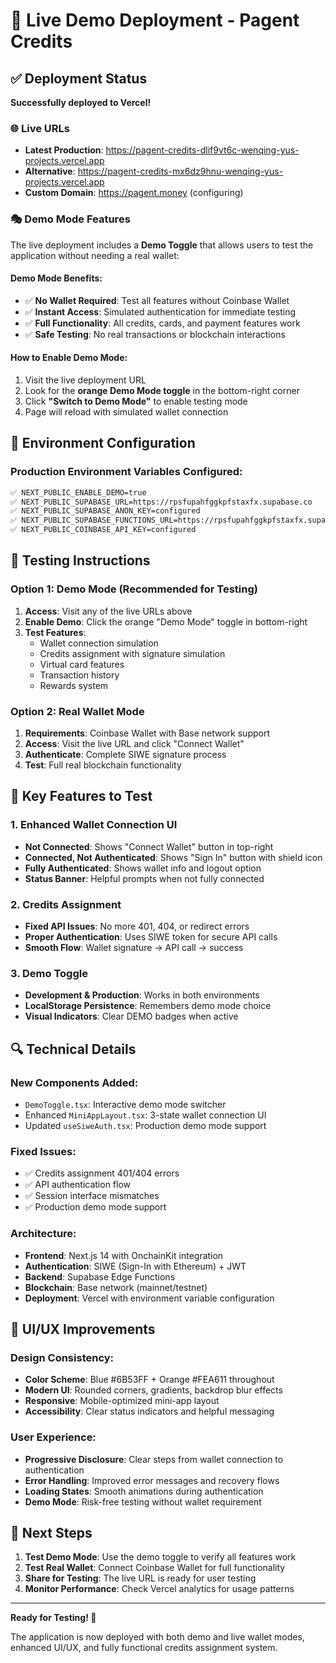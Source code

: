 # 🚀 Live Demo Deployment - Pagent Credits

## ✅ Deployment Status

**Successfully deployed to Vercel!**

### 🌐 Live URLs
- **Latest Production**: https://pagent-credits-dlif9vt6c-wenqing-yus-projects.vercel.app
- **Alternative**: https://pagent-credits-mx6dz9hnu-wenqing-yus-projects.vercel.app
- **Custom Domain**: https://pagent.money (configuring)

### 🎭 Demo Mode Features

The live deployment includes a **Demo Toggle** that allows users to test the application without needing a real wallet:

#### **Demo Mode Benefits:**
- ✅ **No Wallet Required**: Test all features without Coinbase Wallet
- ✅ **Instant Access**: Simulated authentication for immediate testing
- ✅ **Full Functionality**: All credits, cards, and payment features work
- ✅ **Safe Testing**: No real transactions or blockchain interactions

#### **How to Enable Demo Mode:**
1. Visit the live deployment URL
2. Look for the **orange Demo Mode toggle** in the bottom-right corner
3. Click **"Switch to Demo Mode"** to enable testing mode
4. Page will reload with simulated wallet connection

## 🔧 Environment Configuration

### **Production Environment Variables Configured:**
```bash
✅ NEXT_PUBLIC_ENABLE_DEMO=true
✅ NEXT_PUBLIC_SUPABASE_URL=https://rpsfupahfggkpfstaxfx.supabase.co
✅ NEXT_PUBLIC_SUPABASE_ANON_KEY=configured
✅ NEXT_PUBLIC_SUPABASE_FUNCTIONS_URL=https://rpsfupahfggkpfstaxfx.supabase.co/functions/v1
✅ NEXT_PUBLIC_COINBASE_API_KEY=configured
```

## 🧪 Testing Instructions

### **Option 1: Demo Mode (Recommended for Testing)**
1. **Access**: Visit any of the live URLs above
2. **Enable Demo**: Click the orange "Demo Mode" toggle in bottom-right
3. **Test Features**:
   - Wallet connection simulation
   - Credits assignment with signature simulation
   - Virtual card features
   - Transaction history
   - Rewards system

### **Option 2: Real Wallet Mode**
1. **Requirements**: Coinbase Wallet with Base network support
2. **Access**: Visit the live URL and click "Connect Wallet"
3. **Authenticate**: Complete SIWE signature process
4. **Test**: Full real blockchain functionality

## 🎯 Key Features to Test

### **1. Enhanced Wallet Connection UI**
- **Not Connected**: Shows "Connect Wallet" button in top-right
- **Connected, Not Authenticated**: Shows "Sign In" button with shield icon
- **Fully Authenticated**: Shows wallet info and logout option
- **Status Banner**: Helpful prompts when not fully connected

### **2. Credits Assignment**
- **Fixed API Issues**: No more 401, 404, or redirect errors
- **Proper Authentication**: Uses SIWE token for secure API calls
- **Smooth Flow**: Wallet signature → API call → success

### **3. Demo Toggle**
- **Development & Production**: Works in both environments
- **LocalStorage Persistence**: Remembers demo mode choice
- **Visual Indicators**: Clear DEMO badges when active

## 🔍 Technical Details

### **New Components Added:**
- `DemoToggle.tsx`: Interactive demo mode switcher
- Enhanced `MiniAppLayout.tsx`: 3-state wallet connection UI
- Updated `useSiweAuth.tsx`: Production demo mode support

### **Fixed Issues:**
- ✅ Credits assignment 401/404 errors
- ✅ API authentication flow
- ✅ Session interface mismatches
- ✅ Production demo mode support

### **Architecture:**
- **Frontend**: Next.js 14 with OnchainKit integration
- **Authentication**: SIWE (Sign-In with Ethereum) + JWT
- **Backend**: Supabase Edge Functions
- **Blockchain**: Base network (mainnet/testnet)
- **Deployment**: Vercel with environment variable configuration

## 🎨 UI/UX Improvements

### **Design Consistency:**
- **Color Scheme**: Blue #6B53FF + Orange #FEA611 throughout
- **Modern UI**: Rounded corners, gradients, backdrop blur effects
- **Responsive**: Mobile-optimized mini-app layout
- **Accessibility**: Clear status indicators and helpful messaging

### **User Experience:**
- **Progressive Disclosure**: Clear steps from wallet connection to authentication
- **Error Handling**: Improved error messages and recovery flows
- **Loading States**: Smooth animations during authentication
- **Demo Mode**: Risk-free testing without wallet requirement

## 🚀 Next Steps

1. **Test Demo Mode**: Use the demo toggle to verify all features work
2. **Test Real Wallet**: Connect Coinbase Wallet for full functionality
3. **Share for Testing**: The live URL is ready for user testing
4. **Monitor Performance**: Check Vercel analytics for usage patterns

---

**Ready for Testing! 🎉**

The application is now deployed with both demo and live wallet modes, enhanced UI/UX, and fully functional credits assignment system.
